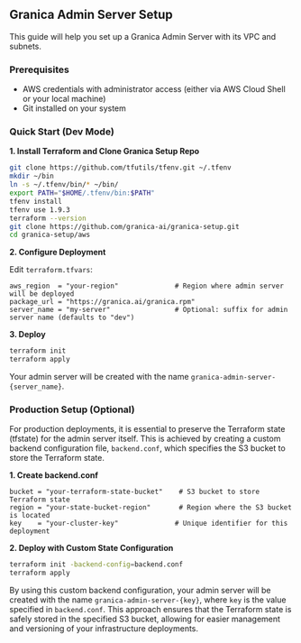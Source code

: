 ## Granica Admin Server Setup

This guide will help you set up a Granica Admin Server with its VPC and subnets.

### Prerequisites

* AWS credentials with administrator access (either via AWS Cloud Shell or your local machine)
* Git installed on your system

### Quick Start (Dev Mode)

**1. Install Terraform and Clone Granica Setup Repo**
```bash
git clone https://github.com/tfutils/tfenv.git ~/.tfenv
mkdir ~/bin
ln -s ~/.tfenv/bin/* ~/bin/
export PATH="$HOME/.tfenv/bin:$PATH"
tfenv install
tfenv use 1.9.3
terraform --version
git clone https://github.com/granica-ai/granica-setup.git
cd granica-setup/aws
```

**2. Configure Deployment**

Edit `terraform.tfvars`:
```hcl
aws_region  = "your-region"              # Region where admin server will be deployed
package_url = "https://granica.ai/granica.rpm"
server_name = "my-server"                # Optional: suffix for admin server name (defaults to "dev")
```

**3. Deploy**
```bash
terraform init
terraform apply
```

Your admin server will be created with the name `granica-admin-server-{server_name}`.
### Production Setup (Optional)

For production deployments, it is essential to preserve the Terraform state (tfstate) for the admin server itself. This is achieved by creating a custom backend configuration file, `backend.conf`, which specifies the S3 bucket to store the Terraform state.

**1. Create backend.conf**
```hcl
bucket = "your-terraform-state-bucket"    # S3 bucket to store Terraform state
region = "your-state-bucket-region"       # Region where the S3 bucket is located
key    = "your-cluster-key"              # Unique identifier for this deployment
```

**2. Deploy with Custom State Configuration**
```bash
terraform init -backend-config=backend.conf
terraform apply
```

By using this custom backend configuration, your admin server will be created with the name `granica-admin-server-{key}`, where `key` is the value specified in `backend.conf`. This approach ensures that the Terraform state is safely stored in the specified S3 bucket, allowing for easier management and versioning of your infrastructure deployments.
